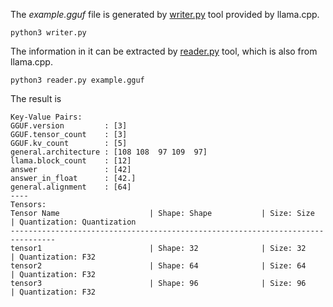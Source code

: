 The *example.gguf* file is generated by [writer.py](https://github.com/ggml-org/llama.cpp/blob/master/gguf-py/examples/writer.py) tool provided by llama.cpp.

```shell
python3 writer.py
```

The information in it can be extracted by [reader.py](https://github.com/ggml-org/llama.cpp/blob/master/gguf-py/examples/reader.py) tool, which is also from llama.cpp.

```shell
python3 reader.py example.gguf
```

The result is
```
Key-Value Pairs:
GGUF.version         : [3]
GGUF.tensor_count    : [3]
GGUF.kv_count        : [5]
general.architecture : [108 108  97 109  97]
llama.block_count    : [12]
answer               : [42]
answer_in_float      : [42.]
general.alignment    : [64]
----
Tensors:
Tensor Name                    | Shape: Shape           | Size: Size         | Quantization: Quantization
--------------------------------------------------------------------------------
tensor1                        | Shape: 32              | Size: 32           | Quantization: F32
tensor2                        | Shape: 64              | Size: 64           | Quantization: F32
tensor3                        | Shape: 96              | Size: 96           | Quantization: F32
```